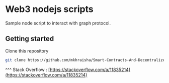 # Web3 nodejs scripts

Sample node script to interact with graph protocol.

## Getting started

Clone this repository

```bash
git clone https://github.com/mkhraisha/Smart-Contracts-And-Decentralized-Applications.git ./aave-graph && cd ./aave-graph && git filter-branch --prune-empty --subdirectory-filter ./class-9/examples/aave-graph HEAD && rm -rf ./.git
```

^^^ Stack Overflow : [https://stackoverflow.com/a/11835214](https://stackoverflow.com/a/11835214)
